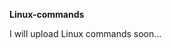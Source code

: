                            
**Linux-commands**

I will upload Linux commands soon...                       

  






